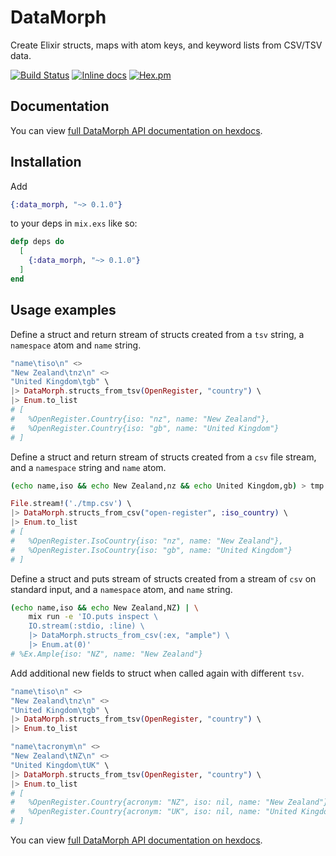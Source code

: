 # DataMorph

Create Elixir structs, maps with atom keys, and keyword lists from CSV/TSV data.

[![Build Status](https://api.travis-ci.org/robmckinnon/data_morph.svg)](https://travis-ci.org/robmckinnon/data_morph)
[![Inline docs](http://inch-ci.org/github/robmckinnon/data_morph.svg)](http://inch-ci.org/github/robmckinnon/data_morph)
[![Hex.pm](https://img.shields.io/hexpm/v/data_morph.svg)](https://hex.pm/packages/data_morph)

## Documentation

You can view [full DataMorph API documentation on hexdocs](https://hexdocs.pm/data_morph/DataMorph.html).

## Installation

Add
```elixir
{:data_morph, "~> 0.1.0"}
```
to your deps in `mix.exs` like so:

```elixir
defp deps do
  [
    {:data_morph, "~> 0.1.0"}
  ]
end
```

## Usage examples

Define a struct and return stream of structs created from a `tsv` string, a `namespace` atom and `name` string.

```elixir
"name\tiso\n" <>
"New Zealand\tnz\n" <>
"United Kingdom\tgb" \
|> DataMorph.structs_from_tsv(OpenRegister, "country") \
|> Enum.to_list
# [
#   %OpenRegister.Country{iso: "nz", name: "New Zealand"},
#   %OpenRegister.Country{iso: "gb", name: "United Kingdom"}
# ]
```

Define a struct and return stream of structs created from a `csv` file stream,
and a `namespace` string and `name` atom.

```sh
(echo name,iso && echo New Zealand,nz && echo United Kingdom,gb) > tmp.csv
```

```elixir
File.stream!('./tmp.csv') \
|> DataMorph.structs_from_csv("open-register", :iso_country) \
|> Enum.to_list
# [
#   %OpenRegister.IsoCountry{iso: "nz", name: "New Zealand"},
#   %OpenRegister.IsoCountry{iso: "gb", name: "United Kingdom"}
# ]
```

Define a struct and puts stream of structs created from a stream of `csv`
on standard input, and a `namespace` atom, and `name` string.
```sh
(echo name,iso && echo New Zealand,NZ) | \
    mix run -e 'IO.puts inspect \
    IO.stream(:stdio, :line) \
    |> DataMorph.structs_from_csv(:ex, "ample") \
    |> Enum.at(0)'
# %Ex.Ample{iso: "NZ", name: "New Zealand"}
```

Add additional new fields to struct when called again with different `tsv`.

```elixir
"name\tiso\n" <>
"New Zealand\tnz\n" <>
"United Kingdom\tgb" \
|> DataMorph.structs_from_tsv(OpenRegister, "country") \
|> Enum.to_list

"name\tacronym\n" <>
"New Zealand\tNZ\n" <>
"United Kingdom\tUK" \
|> DataMorph.structs_from_tsv(OpenRegister, "country") \
|> Enum.to_list
# [
#   %OpenRegister.Country{acronym: "NZ", iso: nil, name: "New Zealand"},
#   %OpenRegister.Country{acronym: "UK", iso: nil, name: "United Kingdom"}
# ]
```

You can view [full DataMorph API documentation on hexdocs](https://hexdocs.pm/data_morph/DataMorph.html).
